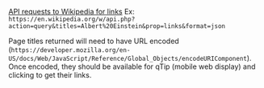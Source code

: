 [API requests to Wikipedia for links](https://www.mediawiki.org/wiki/API:Links)
Ex: `https://en.wikipedia.org/w/api.php?action=query&titles=Albert%20Einstein&prop=links&format=json`

Page titles returned will need to have URL encoded (`https://developer.mozilla.org/en-US/docs/Web/JavaScript/Reference/Global_Objects/encodeURIComponent`).
Once encoded, they should be available for qTip (mobile web display) and clicking to get their links. 